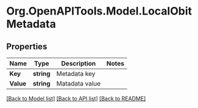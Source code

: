 
# Org.OpenAPITools.Model.LocalObitMetadata

## Properties

Name | Type | Description | Notes
------------ | ------------- | ------------- | -------------
**Key** | **string** | Metadata key | 
**Value** | **string** | Matadata value | 

[[Back to Model list]](../README.md#documentation-for-models)
[[Back to API list]](../README.md#documentation-for-api-endpoints)
[[Back to README]](../README.md)

